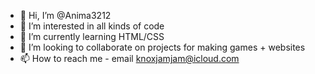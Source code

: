 - 👋 Hi, I’m @Anima3212
- 👀 I’m interested in all kinds of code
- 🌱 I’m currently learning HTML/CSS
- 💞️ I’m looking to collaborate on projects for making games + websites
- 📫 How to reach me - email knoxjamjam@icloud.com

<!---
Anima3212/Anima3212 is a ✨ special ✨ repository because its `README.md` (this file) appears on your GitHub profile.
You can click the Preview link to take a look at your changes.
--->
